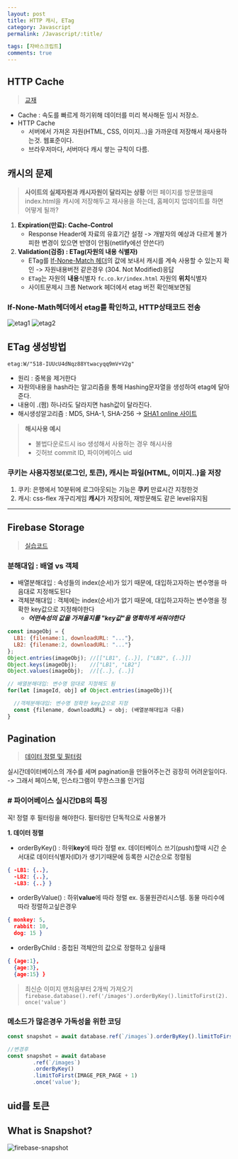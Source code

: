 ```yaml
---
layout: post
title: HTTP 캐시, ETag
category: Javascript
permalink: /Javascript/:title/

tags: [자바스크립트]
comments: true
---
```


## HTTP Cache
>[교재](https://wpsn.github.io/wpsn-handout/2-3-1-cache.html)

* Cache : 속도를 빠르게 하기위해 데이터를 미리 복사해둔 임시 저장소.
* HTTP Cache
  * 서버에서 가져온 자원(HTML, CSS, 이미지...)을 가까운데 저장해서 재사용하는것. 웹표준이다.
  * 브라우저마다, 서버마다 캐시 쌓는 규칙이 다름.

## 캐시의 문제

>**사이트의 실제자원과 캐시자원이 달라지는 상황**
어떤 페이지를 방문했을때 index.html을 캐시에 저장해두고 재사용을 하는데, 홈페이지 업데이트를 하면 어떻게 될까?

1. **Expiration(만료): Cache-Control**
    * Response Header에 자료의 유효기간 설정
    -> 개발자의 예상과 다르게 불가피한 변경이 있으면 반영이 안됨(netlify에선 안쓴다!)
2. **Validation(검증) : ETag(자원의 내용 식별자)**
    * ETag를  [If-None-Match 헤더](https://wpsn.github.io/wpsn-handout/2-3-1-cache.html)의 값에 보내서 캐시를 계속 사용할 수 있는지 확인
    -> 자원내용버전 같은경우 (304. Not Modified)응답
    * `ETag`는 자원의 **내용**식별자 `fc.co.kr/index.html` 자원의 **위치**식별자
    * 사이트문제시 크롬 Network 헤더에서 etag 버전 확인해보면됨

### If-None-Math헤더에서 etag를 확인하고, HTTP상태코드 전송
![etag1]({{site.baseurl}}/img/etag1.jpg)
![etag2]({{site.baseurl}}/img/etag2.jpg)

## ETag 생성방법
`etag:W/"518-IUUcU4dNqz88Ytwacyqq9mV+V2g"`
* 원리 : 중복을 제거한다
* 자원의내용을 hash라는 알고리즘을 통해 Hashing문자열을 생성하여 etag에 달아준다.
* 내용이 .(쩜) 하나라도 달라지면 hash값이 달라진다.
* 해시생성알고리즘 : MD5, SHA-1, SHA-256 -> [SHA1 online 사이트](http://www.sha1-online.com/)

>**해시사용 예시**
>* 불법다운로드시 iso 생성해서 사용하는 경우 해시사용
>* 깃허브 commit ID, 파이어베이스 uid

### 쿠키는 사용자정보(로그인, 토큰), 캐시는 파일(HTML, 이미지..)을 저장
1. 쿠키: 은행에서 10분뒤에 로그아웃되는 기능은 **쿠키** 만료시간 지정한것
2. 캐시: css-flex 개구리게임 **캐시**가 저장되어, 재방문해도 같은 level유지됨

---

## Firebase Storage
>[실습코드](https://github.com/underbleu/fds-firebase-storage)

### 분해대입 : 배열 vs 객체
* 배열분해대입 : 속성들의 index(순서)가 있기 때문에, 대입하고자하는 변수명을 마음대로 지정해도된다
* 객체분해대입 : 객체에는 index(순서)가 없기 때문에, 대입하고자하는 변수명을 정확한 key값으로 지정해야한다
  * ***어떤속성의 값을 가져올지를 "key값"을 명확하게 써줘야한다***

```js
const imageObj = {
  LB1: {filename:1, downloadURL: "..."},
  LB2: {filename:2, downloadURL: "..."}
};
Object.entries(imageObj); //[["LB1", {..}], ["LB2", {..}]]
Object.keys(imageObj);    //["LB1", "LB2"]
Object.values(imageObj);  //[{..}, {..}]

// 배열분해대입: 변수명 맘대로 지정해도 됨
for(let [imageId, obj] of Object.entries(imageObj)){

  //객체분해대입: 변수명 정확한 key값으로 지정
  const {filename, downloadURL} = obj; (배열분해대입과 다름)
}
```
## Pagination
>[데이터 정렬 및 필터링](https://firebase.google.com/docs/database/web/lists-of-data#sorting_and_filtering_data)

실시간데이터베이스의 개수를 세며 pagination을 만들어주는건 굉장히 어려운일이다.
-> 그래서 페이스북, 인스타그램이 무한스크롤 인거임


### # 파이어베이스 실시간DB의 특징
꼭! 정렬 후 필터링을 해야한다. 필터링만 단독적으로 사용불가

**1. 데이터 정렬**
* orderByKey() : 하위**key**에 따라 정렬
ex. 데이터베이스 쓰기(push)할때 시간 순서대로 데이터식별자(ID)가 생기기때문에 등록한 시간순으로 정렬됨
```json
{ -LB1: {..},
  -LB2: {..},
  -LB3: {..} }
```
* orderByValue() : 하위**value**에 따라 정렬
ex. 동물원관리시스템. 동물 마리수에 따라 정렬하고싶은경우
```json
{ monkey: 5,
  rabbit: 10,
  dog: 15 }
```
* orderByChild : 중첩된 객체안의 값으로 정렬하고 싶을때
```json
{ {age:1},
  {age:3},
  {age:15} }
```
> 최신순 이미지 맨처음부터 2개씩 가져오기
`firebase.database().ref('/images').orderByKey().limitToFirst(2).once('value')`

### 메소드가 많은경우 가독성을 위한 코딩

```js
const snapshot = await database.ref(`/images`).orderByKey().limitToFirst(IMAGE_PER_PAGE + 1).once('value');

//변경후
const snapshot = await database
        .ref(`/images`)
        .orderByKey()
        .limitToFirst(IMAGE_PER_PAGE + 1)
        .once('value');
```

## uid를 토큰


## What is Snapshot?
![firebase-snapshot]({{site.baseurl}}/img/firebase-snapshot.png)
